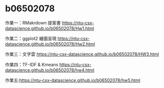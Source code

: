 # b06502078

作業一：RMakrdown 提案書 https://ntu-csx-datascience.github.io/b06502078/Hw1.html

作業二：ggplot2 繪圖呈現 https://ntu-csx-datascience.github.io/b06502078/Hw2.html

作業三：文字雲 https://ntu-csx-datascience.github.io/b06502078/HW3.html

作業四：TF-IDF & Kmeans https://ntu-csx-datascience.github.io/b06502078/hw4.html

作業五:https://ntu-csx-datascience.github.io/b06502078/hw5.html
